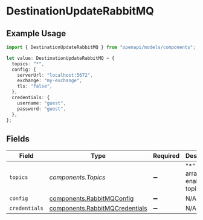 # DestinationUpdateRabbitMQ

## Example Usage

```typescript
import { DestinationUpdateRabbitMQ } from "openapi/models/components";

let value: DestinationUpdateRabbitMQ = {
  topics: "*",
  config: {
    serverUrl: "localhost:5672",
    exchange: "my-exchange",
    tls: "false",
  },
  credentials: {
    username: "guest",
    password: "guest",
  },
};
```

## Fields

| Field                                                                            | Type                                                                             | Required                                                                         | Description                                                                      | Example                                                                          |
| -------------------------------------------------------------------------------- | -------------------------------------------------------------------------------- | -------------------------------------------------------------------------------- | -------------------------------------------------------------------------------- | -------------------------------------------------------------------------------- |
| `topics`                                                                         | *components.Topics*                                                              | :heavy_minus_sign:                                                               | "*" or an array of enabled topics.                                               | *                                                                                |
| `config`                                                                         | [components.RabbitMQConfig](../../models/components/rabbitmqconfig.md)           | :heavy_minus_sign:                                                               | N/A                                                                              |                                                                                  |
| `credentials`                                                                    | [components.RabbitMQCredentials](../../models/components/rabbitmqcredentials.md) | :heavy_minus_sign:                                                               | N/A                                                                              |                                                                                  |